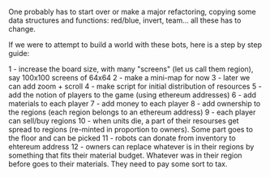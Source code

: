 One probably has to start over or make a major refactoring, copying some data structures and functions: red/blue, invert, team... all these has to change.

If we were to attempt to build a world with these bots, here is a step by step guide:

1 - increase the board size, with many "screens" (let us call them region), say 100x100 screens of 64x64
2 - make a mini-map for now
3 - later we can add zoom + scroll
4 - make script for initial distribution of resources
5 - add the notion of players to the game (using ethereum addresses)
6 - add materials to each player
7 - add money to each player
8 - add ownership to the regions (each region belongs to an ethereum address)
9 - each player can sell/buy regions
10 - when units die, a part of their resourses get spread to regions (re-minted in proportion to owners). Some part goes to the floor and can be picked
11 - robots can donate from inventory to ehtereum address
12 - owners can replace whatever is in their regions by something that fits their material budget. Whatever was in their region before goes to their materials. They need to pay some sort to tax.

